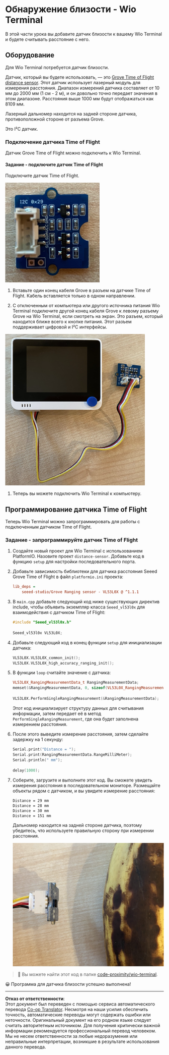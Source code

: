 <!--
CO_OP_TRANSLATOR_METADATA:
{
  "original_hash": "288aebb0c59f7be1d2719b8f9660a313",
  "translation_date": "2025-08-26T22:09:27+00:00",
  "source_file": "4-manufacturing/lessons/4-trigger-fruit-detector/wio-terminal-proximity.md",
  "language_code": "ru"
}
-->
# Обнаружение близости - Wio Terminal

В этой части урока вы добавите датчик близости к вашему Wio Terminal и будете считывать расстояние с него.

## Оборудование

Для Wio Terminal потребуется датчик близости.

Датчик, который вы будете использовать, — это [Grove Time of Flight distance sensor](https://www.seeedstudio.com/Grove-Time-of-Flight-Distance-Sensor-VL53L0X.html). Этот датчик использует лазерный модуль для измерения расстояния. Диапазон измерений датчика составляет от 10 мм до 2000 мм (1 см - 2 м), и он довольно точно передает значения в этом диапазоне. Расстояния выше 1000 мм будут отображаться как 8109 мм.

Лазерный дальномер находится на задней стороне датчика, противоположной стороне от разъема Grove.

Это I²C датчик.

### Подключение датчика Time of Flight

Датчик Grove Time of Flight можно подключить к Wio Terminal.

#### Задание - подключите датчик Time of Flight

Подключите датчик Time of Flight.

![Датчик Grove Time of Flight](../../../../../translated_images/grove-time-of-flight-sensor.d82ff2165bfded9f485de54d8d07195a6270a602696825fca19f629ddfe94e86.ru.png)

1. Вставьте один конец кабеля Grove в разъем на датчике Time of Flight. Кабель вставляется только в одном направлении.

1. С отключенным от компьютера или другого источника питания Wio Terminal подключите другой конец кабеля Grove к левому разъему Grove на Wio Terminal, если смотреть на экран. Это разъем, который находится ближе всего к кнопке питания. Этот разъем поддерживает цифровой и I²C интерфейсы.

![Датчик Grove Time of Flight, подключенный к левому разъему](../../../../../translated_images/wio-time-of-flight-sensor.c4c182131d2ea73df67febd004dc0313d271013d016be9c47e7da4d77c6c20a8.ru.png)

1. Теперь вы можете подключить Wio Terminal к компьютеру.

## Программирование датчика Time of Flight

Теперь Wio Terminal можно запрограммировать для работы с подключенным датчиком Time of Flight.

### Задание - запрограммируйте датчик Time of Flight

1. Создайте новый проект для Wio Terminal с использованием PlatformIO. Назовите проект `distance-sensor`. Добавьте код в функцию `setup` для настройки последовательного порта.

1. Добавьте зависимость библиотеки для датчика расстояния Seeed Grove Time of Flight в файл `platformio.ini` проекта:

    ```ini
    lib_deps =
        seeed-studio/Grove Ranging sensor - VL53L0X @ ^1.1.1
    ```

1. В `main.cpp` добавьте следующий код ниже существующих директив include, чтобы объявить экземпляр класса `Seeed_vl53l0x` для взаимодействия с датчиком Time of Flight:

    ```cpp
    #include "Seeed_vl53l0x.h"
    
    Seeed_vl53l0x VL53L0X;
    ```

1. Добавьте следующий код в конец функции `setup` для инициализации датчика:

    ```cpp
    VL53L0X.VL53L0X_common_init();
    VL53L0X.VL53L0X_high_accuracy_ranging_init();
    ```

1. В функции `loop` считайте значение с датчика:

    ```cpp
    VL53L0X_RangingMeasurementData_t RangingMeasurementData;
    memset(&RangingMeasurementData, 0, sizeof(VL53L0X_RangingMeasurementData_t));

    VL53L0X.PerformSingleRangingMeasurement(&RangingMeasurementData);
    ```

    Этот код инициализирует структуру данных для считывания информации, затем передает её в метод `PerformSingleRangingMeasurement`, где она будет заполнена измерением расстояния.

1. После этого выведите измерение расстояния, затем сделайте задержку на 1 секунду:

    ```cpp
    Serial.print("Distance = ");
    Serial.print(RangingMeasurementData.RangeMilliMeter);
    Serial.println(" mm");

    delay(1000);
    ```

1. Соберите, загрузите и выполните этот код. Вы сможете увидеть измерения расстояния в последовательном мониторе. Размещайте объекты рядом с датчиком, и вы увидите измерение расстояния:

    ```output
    Distance = 29 mm
    Distance = 28 mm
    Distance = 30 mm
    Distance = 151 mm
    ```

    Дальномер находится на задней стороне датчика, поэтому убедитесь, что используете правильную сторону при измерении расстояния.

    ![Дальномер на задней стороне датчика Time of Flight, направленный на банан](../../../../../translated_images/time-of-flight-banana.079921ad8b1496e4525dc26b4cdc71a076407aba3e72ba113ba2e38febae92c5.ru.png)

> 💁 Вы можете найти этот код в папке [code-proximity/wio-terminal](../../../../../4-manufacturing/lessons/4-trigger-fruit-detector/code-proximity/wio-terminal).

😀 Программа для датчика близости успешно выполнена!

---

**Отказ от ответственности**:  
Этот документ был переведен с помощью сервиса автоматического перевода [Co-op Translator](https://github.com/Azure/co-op-translator). Несмотря на наши усилия обеспечить точность, автоматические переводы могут содержать ошибки или неточности. Оригинальный документ на его родном языке следует считать авторитетным источником. Для получения критически важной информации рекомендуется профессиональный перевод человеком. Мы не несем ответственности за любые недоразумения или неправильные интерпретации, возникшие в результате использования данного перевода.